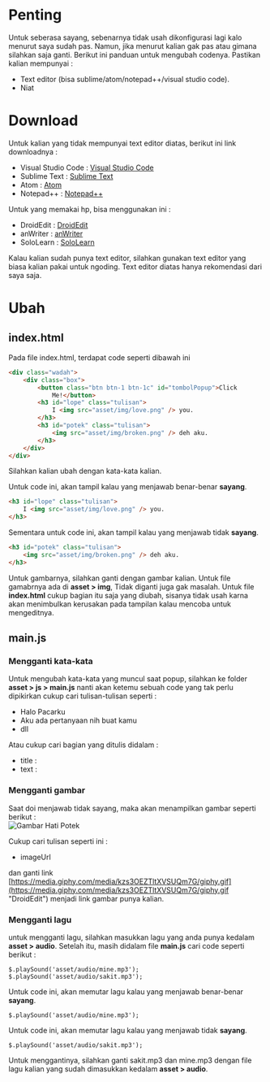 # Penting
Untuk seberasa sayang, sebenarnya tidak usah dikonfigurasi lagi kalo menurut saya sudah pas. Namun, jika menurut kalian gak pas atau gimana silahkan saja ganti. Berikut ini panduan untuk mengubah codenya. Pastikan kalian mempunyai :
- Text editor (bisa sublime/atom/notepad++/visual studio code).
- Niat

# Download
Untuk kalian yang tidak mempunyai text editor diatas, berikut ini link downloadnya :
- Visual Studio Code : [Visual Studio Code](https://code.visualstudio.com/download "Visual Studio Code")
- Sublime Text : [Sublime Text]([htttps](https://www.sublimetext.com/3) "Sublime text")
- Atom : [Atom](https://atom.io/ "Atom")
- Notepad++ : [Notepad++](https://notepad-plus-plus.org/downloads/ "Notepad++")

Untuk yang memakai hp, bisa menggunakan ini :
- DroidEdit : [DroidEdit](https://play.google.com/store/apps/details?id=com.aor.droidedit "DroidEdit")
- anWriter : [anWriter](https://play.google.com/store/apps/details?id=com.ansm.anwriter "anWriter")
- SoloLearn : [SoloLearn](https://play.google.com/store/apps/details?id=com.sololearn "SoloLearn")

Kalau kalian sudah punya text editor, silahkan gunakan text editor yang biasa kalian pakai untuk ngoding. Text editor diatas hanya rekomendasi dari saya saja.

# Ubah

## index.html
Pada file index.html, terdapat code seperti dibawah ini

```html
<div class="wadah">
    <div class="box">
        <button class="btn btn-1 btn-1c" id="tombolPopup">Click
            Me!</button>
        <h3 id="lope" class="tulisan">
            I <img src="asset/img/love.png" /> you.
        </h3>
        <h3 id="potek" class="tulisan">
            <img src="asset/img/broken.png" /> deh aku.
        </h3>
    </div>
</div>
```

Silahkan kalian ubah dengan kata-kata kalian.

Untuk code ini, akan tampil kalau yang menjawab benar-benar **sayang**.

```html
<h3 id="lope" class="tulisan">
    I <img src="asset/img/love.png" /> you.
</h3>
```

Sementara untuk code ini, akan tampil kalau yang menjawab tidak **sayang**.

```html
<h3 id="potek" class="tulisan">
    <img src="asset/img/broken.png" /> deh aku.
</h3>
```

Untuk gambarnya, silahkan ganti dengan gambar kalian. Untuk file gamabrnya ada di **asset > img**, Tidak diganti juga gak masalah. Untuk file **index.html** cukup bagian itu saja yang diubah, sisanya tidak usah karna akan menimbulkan kerusakan pada tampilan kalau mencoba untuk mengeditnya.

## main.js

### Mengganti kata-kata
Untuk mengubah kata-kata yang muncul saat popup, silahkan ke folder **asset > js > main.js** nanti akan ketemu sebuah code yang tak perlu dipikirkan cukup cari tulisan-tulisan seperti :
- Halo Pacarku
- Aku ada pertanyaan nih buat kamu
- dll

Atau cukup cari bagian yang ditulis didalam :
- title :
- text :

### Mengganti gambar
Saat doi menjawab tidak sayang, maka akan menampilkan gambar seperti berikut :<br>
![Gambar Hati Potek](https://media.giphy.com/media/kzs3OEZTltXVSUQm7G/giphy.gif)

Cukup cari tulisan seperti ini :
- imageUrl

dan ganti link [https://media.giphy.com/media/kzs3OEZTltXVSUQm7G/giphy.gif](https://media.giphy.com/media/kzs3OEZTltXVSUQm7G/giphy.gif "DroidEdit") menjadi link gambar punya kalian.

### Mengganti lagu
untuk mengganti lagu, silahkan masukkan lagu yang anda punya kedalam **asset > audio**. Setelah itu, masih didalam file **main.js** cari code seperti berikut :

```jquery
$.playSound('asset/audio/mine.mp3');
$.playSound('asset/audio/sakit.mp3');
```

Untuk code ini, akan memutar lagu kalau yang menjawab benar-benar **sayang**.

```jquery
$.playSound('asset/audio/mine.mp3');
```

Untuk code ini, akan memutar lagu kalau yang menjawab tidak **sayang**.

```jquery
$.playSound('asset/audio/sakit.mp3');
```

Untuk menggantinya, silahkan ganti sakit.mp3 dan mine.mp3 dengan file lagu kalian yang sudah dimasukkan kedalam **asset > audio**. 
